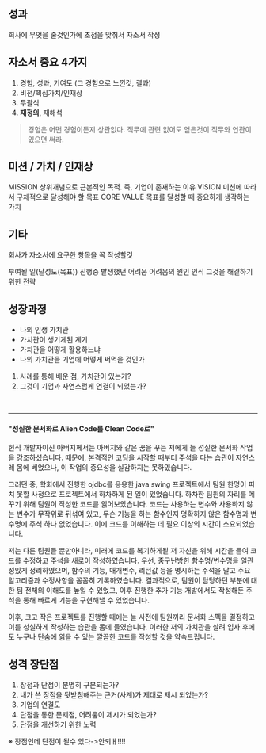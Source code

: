 ## 성과
회사에 무엇을 줄것인가에 초점을 맞춰서 자소서 작성

## 자소서 중요 4가지
1. 경험, 성과, 기여도 (그 경험으로 느낀것, 결과)
2. 비전/핵심가치/인재상
3. 두괄식
4. **재정의**, 재해석

>경험은 어떤 경험이든지 상관없다. 직무에 관련 없어도 얻은것이 직무와 연관이 있으면 써라. 

## 미션 / 가치 / 인재상
MISSION
상위개념으로 근본적인 목적. 즉, 기업이 존재하는 이유
VISION
미션에 따라서 구체적으로 달성해야 할 목표
CORE VALUE
목표를 달성할 때 중요하게 생각하는 가치

## 기타
회사가 자소서에 요구한 항목을 꼭 작성할것 

부여될 일(달성도(목표))
진행중 발생했던 어려움
어려움의 원인 인식
그것을 해결하기 위한 전략


## 성장과정
* 나의 인생 가치관
* 가치관이 생기게된 계기
* 가치관을 어떻게 활용하느냐
* 나의 가치관을 기업에 어떻게 써먹을 것인가

1. 사례를 통해 배운 점, 가치관이 있는가?
2. 그것이 기업과 자연스럽게 연결이 되었는가?

<br>
<hr>


#### "성실한 문서화로 Alien Code를 Clean Code로"

현직 개발자이신 아버지께서는 아버지와 같은 꿈을 꾸는 저에게 늘 성실한 문서화 작업을 강조하셨습니다. 때문에, 본격적인 코딩을 시작할 때부터 주석을 다는 습관이 자연스레 몸에 베었으나, 이 작업의 중요성을 실감하지는 못하였습니다.

그러던 중, 학회에서 진행한 ojdbc를 응용한 java swing 프로젝트에서 팀원 한명이 피치 못할 사정으로 프로젝트에서 하차하게 된 일이 있었습니다. 하차한 팀원의 자리를 메꾸기 위해 팀원이 작성한 코드를 읽어보았습니다. 코드는 사용하는 변수와 사용하지 않는 변수가 무작위로 뒤섞여 있고, 무슨 기능을 하는 함수인지 명확하지 않은 함수명과 변수명에 주석 하나 없었습니다. 이에 코드를 이해하는 데 필요 이상의 시간이 소요되었습니다.

저는 다른 팀원들 뿐만아니라, 미래에 코드를 복기하게될 저 자신을 위해 시간을 들여 코드를 수정하고 주석을 새로이 작성하였습니다. 우선, 중구난방한 함수명/변수명을 일관성있게 정리하였으며, 함수의 기능, 매개변수, 리턴값 등을 명시하는 주석을 달고 주요 알고리즘과 수정사항을 꼼꼼히 기록하였습니다. 결과적으로, 팀원이 담당하던 부분에 대한 팀 전체의 이해도를 높일 수 있었고, 이후 진행한 추가 기능 개발에서도 작성해둔 주석을 통해 빠르게 기능을 구현해낼 수 있었습니다. 

이후, 크고 작은 프로젝트를 진행할 때에는 늘 사전에 팀원끼리 문서화 스펙을 결정하고 이를 성실하게 작성하는 습관을 몸에 들였습니다. 이러한 저의 가치관을 살려 입사 후에도 누구나 단숨에 읽을 수 있는 깔끔한 코드를 작성할 것을 약속드립니다.


## 성격 장단점



1. 장점과 단점이 분명히 구분되는가?
2. 내가 쓴 장점을 뒷받침해주는 근거(사계)가 제대로 제시 되었는가?
3. 기업의 연결도
4. 단점을 통한 문제점, 어려움이 제시가 되었는가?
5. 단점을 개선하기 위한 노력

※ 장점인데 단점이 될수 있다->안되ㅐ!!!!
<!--stackedit_data:
eyJoaXN0b3J5IjpbMTc4ODc5NTMyNSw2Mjg2NDYxMjMsMTI0Nz
QxOTg3LDUwNTA1OTQ4MSwtNzc5NzQ3OTczLDIxMzU4ODg4NzIs
NzMwOTk4MTE2XX0=
-->